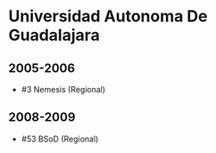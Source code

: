 # Universidad Autonoma De Guadalajara

## 2005-2006

- #3 Nemesis (Regional)

## 2008-2009

- #53 BSoD (Regional)


